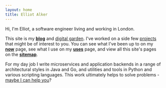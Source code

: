 ```yaml
---
layout: home
title: Elliot Alker
---
```


Hi, I'm Elliot, a software engineer living and working in London. 

This site is my **[blog](/blog)** and [digital garden](https://maggieappleton.com/garden-history). I've worked on a side few [projects](/projects) that might be of interest to you. You can see what I've been up to on my **[now](now)** page, see what I use on my **[uses](uses)** page, and view all this site's pages on the **[sitemap](sitemap)**. 

For my day job I write microservices and application backends in a range of architectural styles in Java and Go, and utilities and tools in Python and various scripting languages. This work ultimately helps to solve problems - [maybe I can help you]()? 

